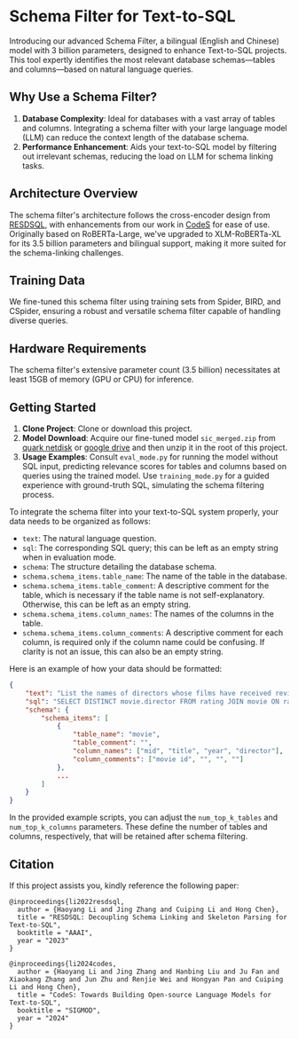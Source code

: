 # Schema Filter for Text-to-SQL

Introducing our advanced Schema Filter, a bilingual (English and Chinese) model with 3 billion parameters, designed to enhance Text-to-SQL projects. This tool expertly identifies the most relevant database schemas—tables and columns—based on natural language queries.

## Why Use a Schema Filter?

1. **Database Complexity**: Ideal for databases with a vast array of tables and columns. Integrating a schema filter with your large language model (LLM) can reduce the context length of the database schema.
2. **Performance Enhancement**: Aids your text-to-SQL model by filtering out irrelevant schemas, reducing the load on LLM for schema linking tasks.

## Architecture Overview

The schema filter's architecture follows the cross-encoder design from [RESDSQL](https://arxiv.org/abs/2302.05965), with enhancements from our work in [CodeS](https://arxiv.org/abs/2402.16347) for ease of use. Originally based on RoBERTa-Large, we've upgraded to XLM-RoBERTa-XL for its 3.5 billion parameters and bilingual support, making it more suited for the schema-linking challenges.

## Training Data

We fine-tuned this schema filter using training sets from Spider, BIRD, and CSpider, ensuring a robust and versatile schema filter capable of handling diverse queries.

## Hardware Requirements

The schema filter's extensive parameter count (3.5 billion) necessitates at least 15GB of memory (GPU or CPU) for inference.

## Getting Started

1. **Clone Project**: Clone or download this project.
2. **Model Download**: Acquire our fine-tuned model `sic_merged.zip` from [quark netdisk](https://pan.quark.cn/s/418c417127ae) or [google drive](https://drive.google.com/file/d/1xzNvv5h-ZjhjOOZ-ePv1xg_n3YbUNLWi/view?usp=sharing) and then unzip it in the root of this project.
3. **Usage Examples**: Consult `eval_mode.py` for running the model without SQL input, predicting relevance scores for tables and columns based on queries using the trained model. Use `training_mode.py` for a guided experience with ground-truth SQL, simulating the schema filtering process.

To integrate the schema filter into your text-to-SQL system properly, your data needs to be organized as follows:

- `text`: The natural language question.
- `sql`: The corresponding SQL query; this can be left as an empty string when in evaluation mode.
- `schema`: The structure detailing the database schema.
- `schema.schema_items.table_name`: The name of the table in the database.
- `schema.schema_items.table_comment`: A descriptive comment for the table, which is necessary if the table name is not self-explanatory. Otherwise, this can be left as an empty string.
- `schema.schema_items.column_names`: The names of the columns in the table.
- `schema.schema_items.column_comments`: A descriptive comment for each column, is required only if the column name could be confusing. If clarity is not an issue, this can also be an empty string.

Here is an example of how your data should be formatted:

```json
{
    "text": "List the names of directors whose films have received reviews from Sarah Martinez.",
    "sql": "SELECT DISTINCT movie.director FROM rating JOIN movie ON rating.mid = movie.mid JOIN reviewer ON rating.rid = reviewer.rid WHERE reviewer.name = 'Sarah Martinez'",
    "schema": {
        "schema_items": [
            {
                "table_name": "movie",
                "table_comment": "",
                "column_names": ["mid", "title", "year", "director"],
                "column_comments": ["movie id", "", "", ""]
            },
            ...
        ]
    }
}
```

In the provided example scripts, you can adjust the `num_top_k_tables` and `num_top_k_columns` parameters. These define the number of tables and columns, respectively, that will be retained after schema filtering.

## Citation
If this project assists you, kindly reference the following paper:
```
@inproceedings{li2022resdsql,
  author = {Haoyang Li and Jing Zhang and Cuiping Li and Hong Chen},
  title = "RESDSQL: Decoupling Schema Linking and Skeleton Parsing for Text-to-SQL",
  booktitle = "AAAI",
  year = "2023"
}

@inproceedings{li2024codes,
  author = {Haoyang Li and Jing Zhang and Hanbing Liu and Ju Fan and Xiaokang Zhang and Jun Zhu and Renjie Wei and Hongyan Pan and Cuiping Li and Hong Chen},
  title = "CodeS: Towards Building Open-source Language Models for Text-to-SQL",
  booktitle = "SIGMOD",
  year = "2024"
}
```
